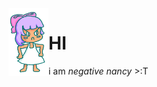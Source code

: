 <img align="left" src="nancy.png" width="64px">

# HI
i am
*negative nancy*
\>:T

<!-- TODO: put some links and stuff here or something -->
